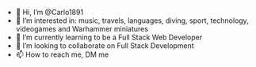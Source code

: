 - 👋 Hi, I’m @Carlo1891
- 👀 I’m interested in: music, travels, languages, diving, sport, technology, videogames and Warhammer miniatures
- 🌱 I’m currently learning to be a Full Stack Web Developer
- 💞️ I’m looking to collaborate on Full Stack Development 
- 📫 How to reach me, DM me

<!---
Carlo1891/Carlo1891 is a ✨ special ✨ repository because its `README.md` (this file) appears on your GitHub profile.
You can click the Preview link to take a look at your changes.
--->
